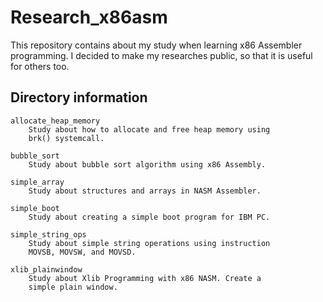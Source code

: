 # Research_x86asm
This repository contains about my study when learning x86 Assembler
programming. I decided to make my researches public, so that it is
useful for others too.

## Directory information

    allocate_heap_memory
        Study about how to allocate and free heap memory using
        brk() systemcall.

    bubble_sort
        Study about bubble sort algorithm using x86 Assembly.

    simple_array
        Study about structures and arrays in NASM Assembler.

    simple_boot
        Study about creating a simple boot program for IBM PC.

    simple_string_ops
        Study about simple string operations using instruction
        MOVSB, MOVSW, and MOVSD.

    xlib_plainwindow
        Study about Xlib Programming with x86 NASM. Create a
        simple plain window.